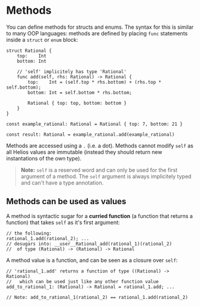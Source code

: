 # Methods

You can define methods for structs and enums. The syntax for this is similar to many OOP languages: methods are defined by placing `func` statements inside a `struct` or `enum` block:

```helios
struct Rational {
    top:    Int
    bottom: Int

    // 'self' implicitely has type 'Rational'
    func add(self, rhs: Rational) -> Rational {
        top:    Int = (self.top * rhs.bottom) + (rhs.top * self.bottom);
        bottom: Int = self.bottom * rhs.bottom;

        Rational { top: top, bottom: bottom }
    }
}

const example_rational: Rational = Rational { top: 7, bottom: 21 }

const result: Rational = example_rational.add(example_rational)
```

Methods are accessed using a `.` (i.e. a dot). Methods cannot modify `self` as all Helios values are immutable (instead they should return new instantations of the own type).

> **Note:** `self` is a reserved word and can only be used for the first argument of a method. The `self` argument is always implicitely typed and can't have a type annotation.

## Methods can be used as values
A method is syntactic sugar for a **curried function** (a function that returns a function) that takes `self` as it's first argument:

```helios
// the following:
rational_1.add(rational_2); ...
// desugars into: __user__Rational_add(rational_1)(rational_2)
//  of type (Rational) -> (Rational) -> Rational
```

A method value is a function, and can be seen as a closure over `self`:
```helios
// 'rational_1.add' returns a function of type ((Rational) -> Rational) 
//   which can be used just like any other function value
add_to_rational_1: (Rational) -> Rational = rational_1.add; ...

// Note: add_to_rational_1(rational_2) == rational_1.add(rational_2)
```
